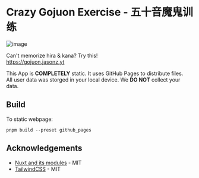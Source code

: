 # Crazy Gojuon Exercise - 五十音魔鬼训练

![image](https://github.com/user-attachments/assets/8b076d87-e8f7-4df6-bc0a-af4fa5863135)

Can't memorize hira & kana? Try this!  
https://gojuon.jasonz.yt

This App is **COMPLETELY** static. It uses GitHub Pages to distribute files.  
All user data was storged in your local device. We **DO NOT** collect your data.

## Build
To static webpage:
```shell
pnpm build --preset github_pages
```

## Acknowledgements
- [Nuxt and its modules](https://github.com/nuxt) - MIT
- [TailwindCSS](https://github.com/tailwindlabs/tailwindcss) - MIT
